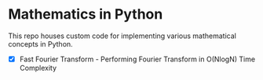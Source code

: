 # Mathematics in Python

This repo houses custom code for implementing various mathematical concepts in Python.

- [x] Fast Fourier Transform - Performing Fourier Transform in O(NlogN) Time Complexity
